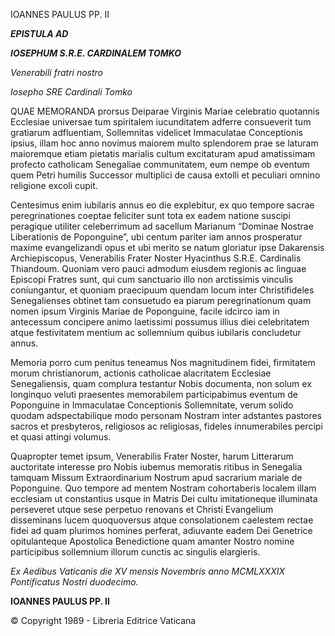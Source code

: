 IOANNES PAULUS PP. II

***EPISTULA AD***

***IOSEPHUM S.R.E. CARDINALEM TOMKO***

*Venerabili fratri nostro*

*Iosepho SRE Cardinali Tomko*

QUAE MEMORANDA prorsus Deiparae Virginis Mariae celebratio quotannis Ecclesiae universae tum spiritalem iucunditatem adferre consueverit tum gratiarum adfluentiam, Sollemnitas videlicet Immaculatae Conceptionis ipsius, illam hoc anno novimus maiorem multo splendorem prae se laturam maioremque etiam pietatis marialis cultum excitaturam apud amatissimam profecto catholicam Senegaliae communitatem, eum nempe ob eventum quem Petri humilis Successor multiplici de causa extolli et peculiari omnino religione excoli cupit.

Centesimus enim iubilaris annus eo die explebitur, ex quo tempore sacrae peregrinationes coeptae feliciter sunt tota ex eadem natione suscipi peragique utiliter celeberrimum ad sacellum Marianum “Dominae Nostrae Liberationis de Poponguine”, ubi centum pariter iam annos prosperatur maxime evangelizandi opus et ubi merito se natum gloriatur ipse Dakarensis Archiepiscopus, Venerabilis Frater Noster Hyacinthus S.R.E. Cardinalis Thiandoum. Quoniam vero pauci admodum eiusdem regionis ac linguae Episcopi Fratres sunt, qui cum sanctuario illo non arctissimis vinculis coniungantur, et quoniam praecipuum quendam locum inter Christifideles Senegalienses obtinet tam consuetudo ea piarum peregrinationum quam nomen ipsum Virginis Mariae de Poponguine, facile idcirco iam in antecessum concipere animo laetissimi possumus illius diei celebritatem atque festivitatem mentium ac sollemnium quibus iubilaris concludetur annus.

Memoria porro cum penitus teneamus Nos magnitudinem fidei, firmitatem morum christianorum, actionis catholicae alacritatem Ecclesiae Senegaliensis, quam complura testantur Nobis documenta, non solum ex longinquo veluti praesentes memorabilem participabimus eventum de Poponguine in Immaculatae Conceptionis Sollemnitate, verum solido quodam adspectabilique modo personam Nostram inter adstantes pastores sacros et presbyteros, religiosos ac religiosas, fideles innumerabiles percipi et quasi attingi volumus.

Quapropter temet ipsum, Venerabilis Frater Noster, harum Litterarum auctoritate interesse pro Nobis iubemus memoratis ritibus in Senegalia tamquam Missum Extraordinarium Nostrum apud sacrarium mariale de Poponguine. Quo tempore ad mentem Nostram cohortaberis localem illam ecclesiam ut constantius usque in Matris Dei cultu imitationeque illuminata perseveret utque sese perpetuo renovans et Christi Evangelium disseminans lucem quoquoversus atque consolationem caelestem rectae fidei ad quam plurimos homines perferat, adiuvante eadem Dei Genetrice opitulanteque Apostolica Benedictione quam amanter Nostro nomine participibus sollemnium illorum cunctis ac singulis elargieris.

*Ex Aedibus Vaticanis die XV mensis Novembris anno MCMLXXXIX Pontificatus Nostri duodecimo.*

**IOANNES PAULUS PP. II**

© Copyright 1989 - Libreria Editrice Vaticana
